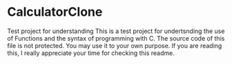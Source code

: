 # CalculatorClone
Test project for understanding
This is a test project for undertsnding the use of Functions and the syntax of programming with C. 
The source code of this file is not protected. You may use it to your own purpose. 
If you are reading this, I really appreciate your time for checking this readme. 


